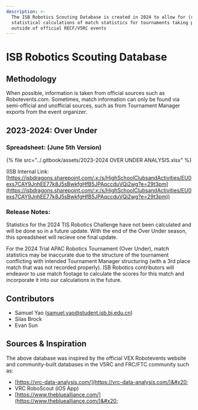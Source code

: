 ```yaml
---
description: >-
  The ISB Robotics Scouting Database is created in 2024 to allow for (rough)
  statistical calculations of match statistics for tournaments taking place
  outside of official RECF/V5RC events
---
```


# ISB Robotics Scouting Database

## Methodology

When possible, information is taken from official sources such as Robotevents.com. Sometimes, match information can only be found via semi-official and unofficial sources, such as from Tournament Manager exports from the event organizer.&#x20;



## 2023-2024: Over Under

### Spreadsheet: (June 5th Version)

{% file src="../.gitbook/assets/2023-2024 OVER UNDER ANALYSIS.xlsx" %}

(ISB Internal Link: [https://isbdragons.sharepoint.com/:x:/s/HighSchoolClubsandActivities/EU0exs7CAY9JnhEE77k8J5sBwkfgHfB5JPAqccduVQj2wg?e=29t3pm](https://isbdragons.sharepoint.com/:x:/s/HighSchoolClubsandActivities/EU0exs7CAY9JnhEE77k8J5sBwkfgHfB5JPAqccduVQj2wg?e=29t3pm))

### Release Notes:

Statistics for the 2024 TIS Robotics Challenge have not been calculated and will be done so in a future update. With the end of the Over Under season, this spreadsheet will recieve one final update.

For the 2024 Trial APAC Robotics Tournament (Over Under), match statistics may be inaccurate due to the structure of the tournament conflicting with intended Tournament Manager structuring (with a 3rd place match that was not recorded properly). ISB Robotics contributors will endeavor to use match footage to calculate the scores for this match and incorporate it into our calculations in the future.&#x20;

## Contributors

* Samuel Yao (samuel.yao@student.isb.bj.edu.cn)
* Silas Brock
* Evan Sun

## Sources & Inspiration

The above database was inspired by the official VEX Robotevents website and community-built databases in the V5RC and FRC/FTC community such as:

* [https://vrc-data-analysis.com/](https://vrc-data-analysis.com/)&#x20;
* VRC RoboScout (iOS App)
* [https://www.thebluealliance.com/](https://www.thebluealliance.com/)&#x20;


